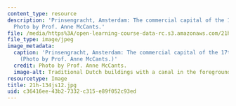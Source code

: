```yaml
---
content_type: resource
description: 'Prinsengracht, Amsterdam: The commercial capital of the 17th century.
  Photo by Prof. Anne McCants.'
file: /media/https%3A/open-learning-course-data-rc.s3.amazonaws.com/21h-134j-medieval-economic-history-in-comparative-perspective-spring-2012/c36416ee43b27332c315e89f052c93ed_21h-134js12.jpg
file_type: image/jpeg
image_metadata:
  caption: 'Prinsengracht, Amsterdam: The commercial capital of the 17th century.
    (Photo by Prof. Anne McCants.)'
  credit: Photo by Prof. Anne McCants.
  image-alt: Traditional Dutch buildings with a canal in the foreground.
resourcetype: Image
title: 21h-134js12.jpg
uid: c36416ee-43b2-7332-c315-e89f052c93ed
---
```

